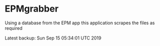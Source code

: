 # EPMgrabber
Using a database from the EPM app this application scrapes the files as required


Latest backup: Sun Sep 15 05:34:01 UTC 2019
